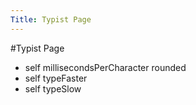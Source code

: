 ---Title: Typist Page---#Typist Page- self millisecondsPerCharacter rounded- self typeFaster- self typeSlow